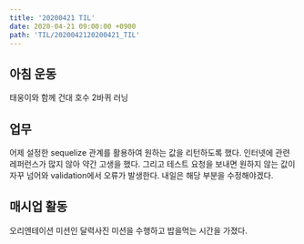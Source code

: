 ```yaml
---
title: '20200421 TIL'
date: 2020-04-21 09:00:00 +0900
path: 'TIL/2020042120200421_TIL'
---
```


## 아침 운동

태웅이와 함께 건대 호수 2바퀴 러닝

## 업무

어제 설정한 sequelize 관계를 활용하여 원하는 값을 리턴하도록 했다. 인터넷에 관련 레퍼런스가 많지 않아 약간 고생을 했다. 그리고 테스트 요청을 보내면 원하지 않는 값이 자꾸 넘어와 validation에서 오류가 발생한다. 내일은 해당 부분을 수정해야겠다.

## 매시업 활동

오리엔테이션 미션인 달력사진 미션을 수행하고 밥을먹는 시간을 가졌다.
